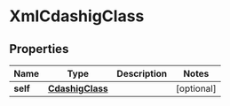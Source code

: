 
# XmlCdashigClass

## Properties
| Name | Type | Description | Notes |
| ------------ | ------------- | ------------- | ------------- |
| **self** | [**CdashigClass**](CdashigClass.md) |  |  [optional] |



